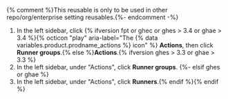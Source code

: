 {% comment %}This reusable is only to be used in other repo/org/enterprise setting reusables.{%- endcomment -%}
1. In the left sidebar, click {% ifversion fpt or ghec or ghes > 3.4 or ghae > 3.4 %}{% octicon "play" aria-label="The {% data variables.product.prodname_actions %} icon" %} **Actions**, then click **Runner groups**.{% else %}**Actions**.{% ifversion ghes > 3.3 or ghae > 3.3 %}
1. In the left sidebar, under "Actions", click **Runner groups**.
{%- elsif ghes or ghae %}
1. In the left sidebar, under "Actions", click **Runners**.{% endif %}{% endif %}
